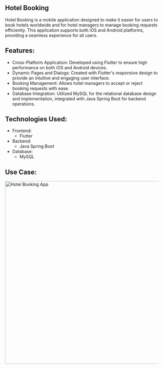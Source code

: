 ## Hotel Booking
Hotel Booking is a mobile application designed to make it easier for users to book hotels worldwide and for hotel managers to manage booking requests efficiently. This application supports both iOS and Android platforms, providing a seamless experience for all users.

## Features:
- Cross-Platform Application: Developed using Flutter to ensure high performance on both iOS and Android devices.
- Dynamic Pages and Dialogs: Created with Flutter's responsive design to provide an intuitive and engaging user interface.
- Booking Management: Allows hotel managers to accept or reject booking requests with ease.
- Database Integration: Utilized MySQL for the relational database design and implementation, integrated with Java Spring Boot for backend operations.


## Technologies Used:
- Frontend:
  - Flutter
- Backend:
  - Java Spring Boot
- Database:
  - MySQL


## Use Case:

<img src="https://github.com/NaeemAbu-Eideh/hotel-booking/assets/131676954/d20fc7e4-a6e7-490c-a65c-1d135a545b48" alt="Hotel Booking App" width="600">

